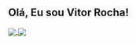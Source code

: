 ## Olá, Eu sou Vitor Rocha!

<!--
**Vitorrocha98/Vitorrocha98** is a ✨ _special_ ✨ repository because its `README.md` (this file) appears on your GitHub profile.

Here are some ideas to get you started:

- 🔭 I’m currently working on ...
- 🌱 I’m currently learning ...
- 👯 I’m looking to collaborate on ...
- 🤔 I’m looking for help with ...
- 💬 Ask me about ...
- 📫 How to reach me: ...
- 😄 Pronouns: ...
- ⚡ Fun fact: ...
-->

<a href="https://github.com/vitorrocha98">
  <img align="center" src="https://github-readme-stats.vercel.app/api?username=vitorrocha98&show_icons=true&hide=stars,prs,issues&theme=dark#gh-dark-mode-only" />
</a>
<a href="https://github.com/vitorrocha98">
  <img align="center" src="https://github-readme-stats.vercel.app/api/top-langs/?username=vitorrocha98&layout=compact&show_icons=true&theme=dark#gh-dark-mode-only" />
</a>

